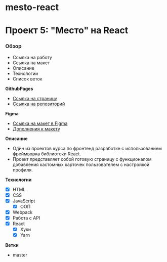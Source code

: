 # mesto-react

# Проект 5: "Место" на React

### Обзор

* Ссылка на работу
* Ссылка на макет
* Описание
* Технологии
* Список веток

**GithubPages**

* [Ссылка на страницу](https://sh4n-oldone.github.io/mesto/)
* [Ссылка на репозиторий](https://github.com/Sh4n-Oldone/mesto)

**Figma**

* [Ссылка на макет в Figma](https://www.figma.com/file/StZjf8HnoeLdiXS7dYrLAh/JavaScript.-Sprint-4)
* [Дополнения к макету](https://www.figma.com/file/nlYpT4VhFiwimn2YlncrcF/JavaScript.-Sprint-5?node-id=0%3A1)

**Описание**

* Один из проектов курса по фронтенд разработке с использованием ~~фреймворка~~ библиотеки React.
* Проект представляет собой готовую страницу с функционалом добавления кастомных карточек пользователем с настройкой профиля.

**Технологии**

- [x] HTML
- [x] CSS
- [x] JavaScript
  - [x] ООП
- [x] Webpack
- [x] Работа с API
- [x] React
  - [x] Хуки
  - [x] Yarn

**Ветки**

- master